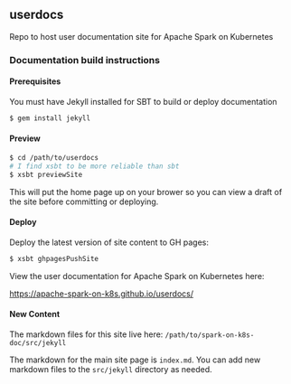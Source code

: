 ## userdocs
Repo to host user documentation site for Apache Spark on Kubernetes

### Documentation build instructions

#### Prerequisites
You must have Jekyll installed for SBT to build or deploy documentation
```bash
$ gem install jekyll
```

#### Preview
```bash
$ cd /path/to/userdocs
# I find xsbt to be more reliable than sbt
$ xsbt previewSite
```
This will put the home page up on your brower so you can view a draft of the site before committing or deploying.

#### Deploy
Deploy the latest version of site content to GH pages:
```bash
$ xsbt ghpagesPushSite
```
View the user documentation for Apache Spark on Kubernetes here:

https://apache-spark-on-k8s.github.io/userdocs/

#### New Content
The markdown files for this site live here:
`/path/to/spark-on-k8s-doc/src/jekyll`

The markdown for the main site page is `index.md`.
You can add new markdown files to the `src/jekyll` directory as needed.
